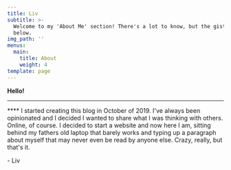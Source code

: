 ```yaml
---
title: Liv
subtitle: >-
  Welcome to my 'About Me' section! There's a lot to know, but the gist of it is
  below.
img_path: ''
menus:
  main:
    title: About
    weight: 4
template: page
---
```

**Hello!** 

****

  **** I started creating this blog in October of 2019. I've always been opinionated and I decided I wanted to share what I was thinking with others. Online, of course. I decided to start a website and now here I am, sitting behind my fathers old laptop that barely works and typing up a paragraph about myself that may never even be read by anyone else. Crazy, really, but that's it.



\- Liv
